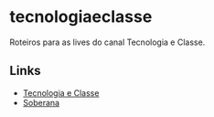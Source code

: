 # tecnologiaeclasse
Roteiros para as lives do canal Tecnologia e Classe.

## Links

- [Tecnologia e Classe](https://teclas.soberana.tv/)
- [Soberana]((https://soberana.tv/))
